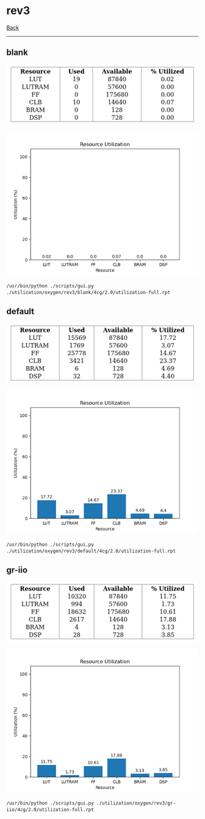# rev3

[Back](<../oxygen.md>)

---

## blank

<p align="center">
	<img src="../../../../images/oxygen/rev3/blank/4cg/2.0/table.jpg" />
</p>

<p align="center">
	<img src="../../../../images/oxygen/rev3/blank/4cg/2.0/graph.png" />
</p>

`/usr/bin/python ./scripts/gui.py ./utilization/oxygen/rev3/blank/4cg/2.0/utilization-full.rpt`

## default

<p align="center">
	<img src="../../../../images/oxygen/rev3/default/4cg/2.0/table.jpg" />
</p>

<p align="center">
	<img src="../../../../images/oxygen/rev3/default/4cg/2.0/graph.png" />
</p>

`/usr/bin/python ./scripts/gui.py ./utilization/oxygen/rev3/default/4cg/2.0/utilization-full.rpt`

## gr-iio

<p align="center">
	<img src="../../../../images/oxygen/rev3/gr-iio/4cg/2.0/table.jpg" />
</p>

<p align="center">
	<img src="../../../../images/oxygen/rev3/gr-iio/4cg/2.0/graph.png" />
</p>

`/usr/bin/python ./scripts/gui.py ./utilization/oxygen/rev3/gr-iio/4cg/2.0/utilization-full.rpt`

